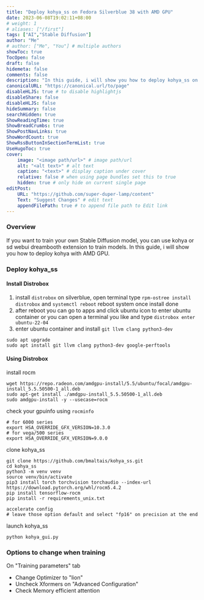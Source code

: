 ```yaml
---
title: "Deploy kohya_ss on Fedora Silverblue 38 with AMD GPU"
date: 2023-06-08T19:02:11+08:00
# weight: 1
# aliases: ["/first"]
tags: ["AI","Stable Diffusion"]
author: "Me"
# author: ["Me", "You"] # multiple authors
showToc: true
TocOpen: false
draft: false
hidemeta: false
comments: false
description: "In this guide, i will show you how to deploy kohya_ss on Fedora Silverblue 38 with AMD GPU."
canonicalURL: "https://canonical.url/to/page"
disableHLJS: true # to disable highlightjs
disableShare: false
disableHLJS: false
hideSummary: false
searchHidden: true
ShowReadingTime: true
ShowBreadCrumbs: true
ShowPostNavLinks: true
ShowWordCount: true
ShowRssButtonInSectionTermList: true
UseHugoToc: true
cover:
    image: "<image path/url>" # image path/url
    alt: "<alt text>" # alt text
    caption: "<text>" # display caption under cover
    relative: false # when using page bundles set this to true
    hidden: true # only hide on current single page
editPost:
    URL: "https://github.com/super-duper-lamp/content"
    Text: "Suggest Changes" # edit text
    appendFilePath: true # to append file path to Edit link
---
```


### Overview

If you want to train your own Stable Diffusion model, you can use kohya or sd webui dreambooth extension to train models. In this guide, i will show you how to deploy kohya with AMD GPU.

### Deploy kohya_ss

#### Install Distrobox

1. install `distrobox` on silverblue, open terminal type
   `rpm-ostree install distrobox` and `systemctl reboot` reboot system once install done
1. after reboot you can go to apps and click ubuntu icon
   to enter ubuntu container
   or you can open a terminal you like and type
   `distrobox enter ubuntu-22-04`
1. enter ubuntu container and install `git llvm clang python3-dev`

```
sudo apt upgrade
sudo apt install git llvm clang python3-dev google-perftools
```

#### Using Distrobox

install rocm

```
wget https://repo.radeon.com/amdgpu-install/5.5/ubuntu/focal/amdgpu-install_5.5.50500-1_all.deb
sudo apt-get install ./amdgpu-install_5.5.50500-1_all.deb
sudo amdgpu-install -y --usecase=rocm
```

check your gpuinfo using `rocminfo`

```
# for 6000 series
export HSA_OVERRIDE_GFX_VERSION=10.3.0
# for vega/500 series
export HSA_OVERRIDE_GFX_VERSION=9.0.0
```

clone kohya_ss

```
git clone https://github.com/bmaltais/kohya_ss.git
cd kohya_ss
python3 -m venv venv
source venv/bin/activate
pip3 install torch torchvision torchaudio --index-url https://download.pytorch.org/whl/rocm5.4.2
pip install tensorflow-rocm
pip install -r requirements_unix.txt

accelerate config
# leave those option default and select "fp16" on precision at the end
```

launch kohya_ss

```
python kohya_gui.py
```

### Options to change when training

On "Training parameters" tab

- Change Optimizer to "lion"
- Uncheck Xformers on "Advanced Configuration"
- Check Memory efficient attention
